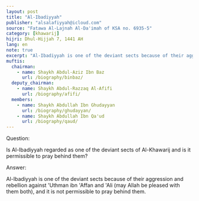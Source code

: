 ```yaml
---
layout: post
title: "Al-Ibadiyyah"
publisher: "alsalafiyyah@icloud.com"
source: "Fatawa Al-Lajnah Al-Da'imah of KSA no. 6935-5"
category: [khawarij]
hijri: Dhul-Hijjah 7, 1441 AH
lang: en
note: true
excerpt: "Al-Ibadiyyah is one of the deviant sects because of their aggression and rebellion against 'Uthman ibn 'Affan and 'Ali (may Allah be pleased with them both), and it is not permissible to pray behind them."
muftis:
  chairman: 
    - name: Shaykh Abdul-Aziz Ibn Baz
      url: /biography/binbaz/
  deputy_chairman: 
    - name: Shaykh Abdul-Razzaq Al-Afifi
      url: /biography/afifi/
  members:
    - name: Shaykh Abdullah Ibn Ghudayyan
      url: /biography/ghudayyan/
    - name: Shaykh Abdullah Ibn Qa'ud
      url: /biography/qaud/
---
```


Question: 

Is Al-Ibadiyyah regarded as one of the deviant sects of Al-Khawarij and is it permissible to pray behind them?

Answer:

Al-Ibadiyyah is one of the deviant sects because of their aggression and rebellion against 'Uthman ibn 'Affan and 'Ali (may Allah be pleased with them both), and it is not permissible to pray behind them.
